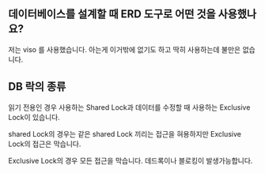 ## 데이터베이스를 설계할 때 ERD 도구로 어떤 것을 사용했나요?
저는 viso 를 사용했습니다. 아는게 이거밖에 없기도 하고 딱히 사용하는데 불만은 없습니다.

## DB 락의 종류
읽기 전용인 경우 사용하는 Shared Lock과 데이터를 수정할 때 사용하는  Exclusive Lock이 있습니다.

shared Lock의 경우는 같은 shared Lock 끼리는 접근을 혀용하지만 Exclusive Lock의 접근은 막습니다.

Exclusive Lock의 경우 모든 접근을 막습니다. 데드록이나 블로킹이 발생가능합니다.



